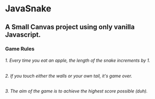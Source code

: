 # JavaSnake

## A Small Canvas project using only vanilla Javascript.

### Game Rules

###### 1. Every time you eat an apple, the length of the snake increments by 1.
###### 2. If you touch either the walls or your own tail, it's game over.
###### 3. The aim of the game is to achieve the highest score possible (duh).
